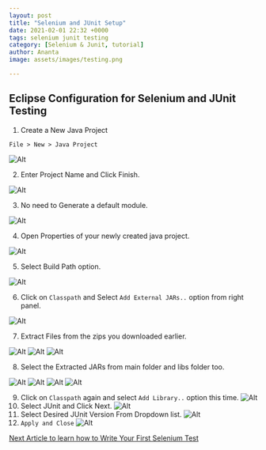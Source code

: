 ```yaml
---
layout: post
title: "Selenium and JUnit Setup"
date: 2021-02-01 22:32 +0000
tags: selenium junit testing
category: [Selenium & Junit, tutorial]
author: Ananta
image: assets/images/testing.png

---
```

## Eclipse Configuration for Selenium and JUnit Testing

1. Create a New Java Project

`File > New > Java Project`

![Alt](/assets/images/selenium_and_junit_testing/img(15).png "New Project")

2. Enter Project Name and Click Finish.

![Alt](/assets/images/selenium_and_junit_testing/img(16).png "Project Name")

3. No need to Generate a default module.

![Alt](/assets/images/selenium_and_junit_testing/img(17).png "Don't Create")

4. Open Properties of your newly created java project.

![Alt](/assets/images/selenium_and_junit_testing/img(18).png)

5. Select Build Path option.

![Alt](/assets/images/selenium_and_junit_testing/img(19).png)

6. Click on `Classpath` and Select `Add External JARs..` option from right panel.

![Alt](/assets/images/selenium_and_junit_testing/img(20).png)

7. Extract Files from the zips you downloaded earlier.

![Alt](/assets/images/selenium_and_junit_testing/img(21).png)
![Alt](/assets/images/selenium_and_junit_testing/img(22).png)
![Alt](/assets/images/selenium_and_junit_testing/img(23).png)

8. Select the Extracted JARs from main folder and libs folder too.

![Alt](/assets/images/selenium_and_junit_testing/img(24).png)
![Alt](/assets/images/selenium_and_junit_testing/img(25).png)
![Alt](/assets/images/selenium_and_junit_testing/img(26).png)
![Alt](/assets/images/selenium_and_junit_testing/img(27).png)

9. Click on `Classpath` again and select `Add Library..` option this time.
![Alt](/assets/images/selenium_and_junit_testing/img(28).png)
10. Select JUnit and Click Next.
![Alt](/assets/images/selenium_and_junit_testing/img(29).png)
11. Select Desired JUnit Version From Dropdown list.
![Alt](/assets/images/selenium_and_junit_testing/img(30).png)
12. `Apply and Close`
![Alt](/assets/images/selenium_and_junit_testing/img(31).png)

[Next Article to learn how to Write Your First Selenium Test](https://gowoogle.com/selenium-test)

